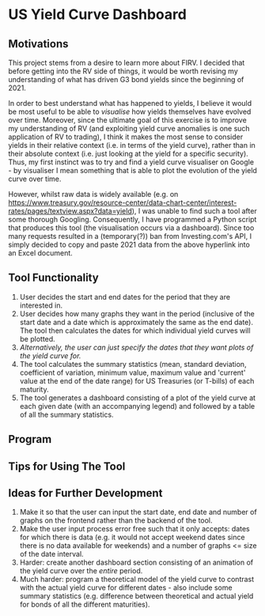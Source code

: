 # US Yield Curve Dashboard

## Motivations
This project stems from a desire to learn more about FIRV. I decided that before getting into the RV side of things, it would be worth revising my understanding of what has driven G3 bond yields since the beginning of 2021.

In order to best understand what has happened to yields, I believe it would be most useful to be able to _visualise_ how yields themselves have evolved over time. Moreover, since the ultimate goal of this exercise is to improve my understanding of RV (and exploiting yield curve anomalies is one such application of RV to trading), I think it makes the most sense to consider yields in their relative context (i.e. in terms of the yield curve), rather than in their absolute context (i.e. just looking at the yield for a specific security). Thus, my first instinct was to try and find a yield curve visualiser on Google - by visualiser I mean something that is able to plot the evolution of the yield curve over time.

However, whilst raw data is widely available (e.g. on https://www.treasury.gov/resource-center/data-chart-center/interest-rates/pages/textview.aspx?data=yield), I was unable to find such a tool after some thorough Googling. Consequently, I have programmed a Python script that produces this tool (the visualisation occurs via a dashboard). Since too many requests resulted in a (temporary(?)) ban from Investing.com's API, I simply decided to copy and paste 2021 data from the above hyperlink into an Excel document.

## Tool Functionality
1) User decides the start and end dates for the period that they are interested in.
2) User decides how many graphs they want in the period (inclusive of the start date and a date which is approximately the same as the end date). The tool then calculates the dates for which individual yield curves will be plotted.
3) *Alternatively, the user can just specify the dates that they want plots of the yield curve for.*
4) The tool calculates the summary statistics (mean, standard deviation, coefficient of variation, minimum value, maximum value and 'current' value at the end of the date range) for US Treasuries (or T-bills) of each maturity.
5) The tool generates a dashboard consisting of a plot of the yield curve at each given date (with an accompanying legend) and followed by a table of all the summary statistics.

## Program




## Tips for Using The Tool


## Ideas for Further Development
1) Make it so that the user can input the start date, end date and number of graphs on the frontend rather than the backend of the tool.
2) Make the user input process error free such that it only accepts: dates for which there is data (e.g. it would not accept weekend dates since there is no data available for weekends) and a number of graphs <= size of the date interval.
3) Harder: create another dashboard section consisting of an animation of the yield curve over the _entire_ period.
4) Much harder: program a theoretical model of the yield curve to contrast with the actual yield curve for different dates - also include some summary statistics (e.g. difference between theoretical and actual yield for bonds of all the different maturities).
